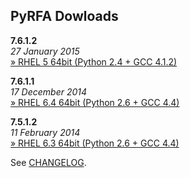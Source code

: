 ## PyRFA Dowloads

__7.6.1.2__   
*27 January 2015*  
[» RHEL 5 64bit (Python 2.4 + GCC 4.1.2)](https://github.com/devcartel/api/releases/download/pyrfa7.6.1.2/pyrfa7.6.1.2-rhel5-gcc412-x86_64-py24.zip)   

__7.6.1.1__  
*17 December 2014*  
[» RHEL 6.4 64bit (Python 2.6 + GCC 4.4)](https://github.com/devcartel/api/releases/download/pyrfa7.6.1.1/pyrfa7.6.1.1-rhel64-gcc447-x86_64-py26.zip) 

__7.5.1.2__  
*11 February 2014*  
[» RHEL 6.3 64bit (Python 2.6 + GCC 4.4)](https://github.com/devcartel/api/releases/download/pyrfa7.5.1.2/pyrfa7.5.1.2-rhel63-gcc446-x86_64-py26.zip)      

See [CHANGELOG](https://github.com/devcartel/api/tree/master/pyrfa#changelog).
